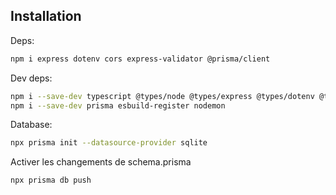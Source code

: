 ## Installation

Deps:

```bash
npm i express dotenv cors express-validator @prisma/client
```

Dev deps:

```bash
npm i --save-dev typescript @types/node @types/express @types/dotenv @types/cors
npm i --save-dev prisma esbuild-register nodemon
```

Database:

```bash
npx prisma init --datasource-provider sqlite
```

Activer les changements de schema.prisma

```bash
npx prisma db push
```
